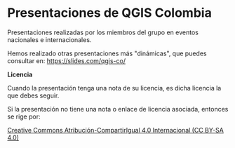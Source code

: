 # Presentaciones de QGIS Colombia

Presentaciones realizadas por los miembros del grupo en eventos nacionales e internacionales.

Hemos realizado otras presentaciones más "dinámicas", que puedes consultar en: https://slides.com/qgis-co/


**Licencia**

Cuando la presentación tenga una nota de su licencia, es dicha licencia la que debes seguir. 

Si la presentación no tiene una nota o enlace de licencia asociada, entonces se rige por: 

[Creative Commons Atribución-CompartirIgual 4.0 Internacional (CC BY-SA 4.0)](https://creativecommons.org/licenses/by-sa/4.0/deed.es)

